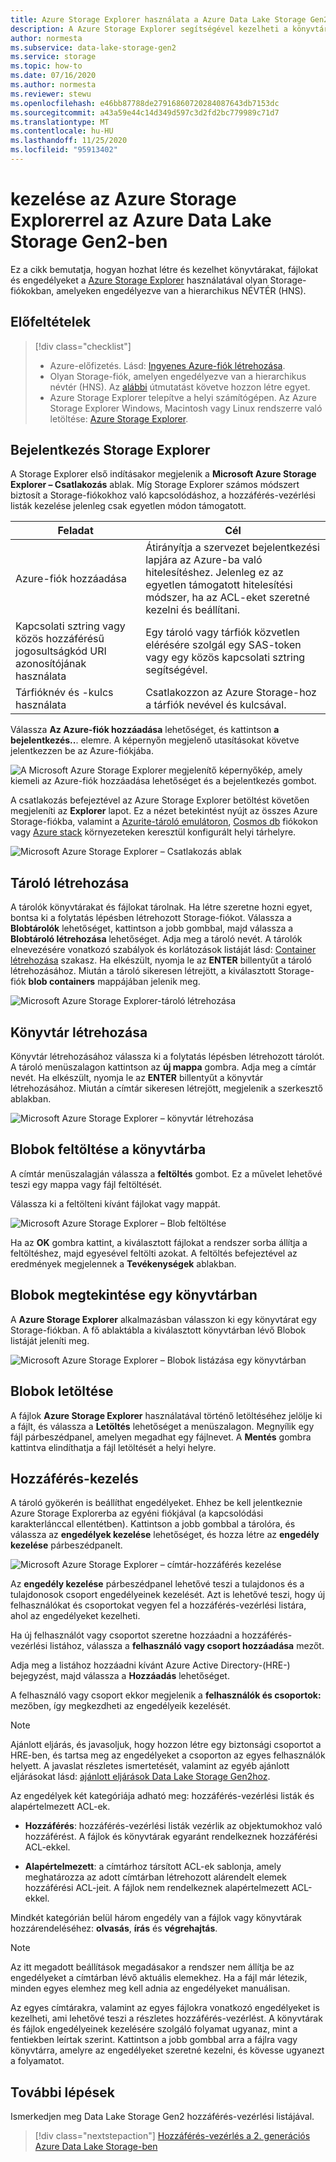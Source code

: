 ```yaml
---
title: Azure Storage Explorer használata a Azure Data Lake Storage Gen2
description: A Azure Storage Explorer segítségével kezelheti a könyvtárakat és a fájl-és címtár-hozzáférés-vezérlési listákat (ACL) olyan Storage-fiókokban, amelyeken engedélyezve van a hierarchikus névtér (HNS).
author: normesta
ms.subservice: data-lake-storage-gen2
ms.service: storage
ms.topic: how-to
ms.date: 07/16/2020
ms.author: normesta
ms.reviewer: stewu
ms.openlocfilehash: e46bb87788de27916860720284087643db7153dc
ms.sourcegitcommit: a43a59e44c14d349d597c3d2fd2bc779989c71d7
ms.translationtype: MT
ms.contentlocale: hu-HU
ms.lasthandoff: 11/25/2020
ms.locfileid: "95913402"
---
```

# <a name="use-azure-storage-explorer-to-manage-directories-files-and-acls-in-azure-data-lake-storage-gen2"></a> kezelése az Azure Storage Explorerrel az Azure Data Lake Storage Gen2-ben

Ez a cikk bemutatja, hogyan hozhat létre és kezelhet könyvtárakat, fájlokat és engedélyeket a [Azure Storage Explorer](https://azure.microsoft.com/features/storage-explorer/) használatával olyan Storage-fiókokban, amelyeken engedélyezve van a hierarchikus NÉVTÉR (HNS).

## <a name="prerequisites"></a>Előfeltételek

> [!div class="checklist"]
> * Azure-előfizetés. Lásd: [Ingyenes Azure-fiók létrehozása](https://azure.microsoft.com/pricing/free-trial/).
> * Olyan Storage-fiók, amelyen engedélyezve van a hierarchikus névtér (HNS). Az [alábbi](../common/storage-account-create.md) útmutatást követve hozzon létre egyet.
> * Azure Storage Explorer telepítve a helyi számítógépen. Az Azure Storage Explorer Windows, Macintosh vagy Linux rendszerre való letöltése: [Azure Storage Explorer](https://azure.microsoft.com/features/storage-explorer/).

## <a name="sign-in-to-storage-explorer"></a>Bejelentkezés Storage Explorer

A Storage Explorer első indításakor megjelenik a **Microsoft Azure Storage Explorer – Csatlakozás** ablak. Míg Storage Explorer számos módszert biztosít a Storage-fiókokhoz való kapcsolódáshoz, a hozzáférés-vezérlési listák kezelése jelenleg csak egyetlen módon támogatott.

|Feladat|Cél|
|---|---|
|Azure-fiók hozzáadása | Átirányítja a szervezet bejelentkezési lapjára az Azure-ba való hitelesítéshez. Jelenleg ez az egyetlen támogatott hitelesítési módszer, ha az ACL-eket szeretné kezelni és beállítani.|
|Kapcsolati sztring vagy közös hozzáférésű jogosultságkód URI azonosítójának használata | Egy tároló vagy tárfiók közvetlen elérésére szolgál egy SAS-token vagy egy közös kapcsolati sztring segítségével. |
|Tárfióknév és -kulcs használata| Csatlakozzon az Azure Storage-hoz a tárfiók nevével és kulcsával.|

Válassza **Az Azure-fiók hozzáadása** lehetőséget, és kattintson **a bejelentkezés..**. elemre. A képernyőn megjelenő utasításokat követve jelentkezzen be az Azure-fiókjába.

![A Microsoft Azure Storage Explorer megjelenítő képernyőkép, amely kiemeli az Azure-fiók hozzáadása lehetőséget és a bejelentkezés gombot.](media/storage-quickstart-blobs-storage-explorer/connect.png)

A csatlakozás befejeztével az Azure Storage Explorer betöltést követően megjeleníti az **Explorer** lapot. Ez a nézet betekintést nyújt az összes Azure Storage-fiókba, valamint a [Azurite-tároló emulátoron](../common/storage-use-azurite.md?toc=%2fazure%2fstorage%2fblobs%2ftoc.json), [Cosmos db](../../cosmos-db/storage-explorer.md?toc=%2fazure%2fstorage%2fblobs%2ftoc.json) fiókokon vagy [Azure stack](/azure-stack/user/azure-stack-storage-connect-se?toc=%2fazure%2fstorage%2fblobs%2ftoc.json) környezeteken keresztül konfigurált helyi tárhelyre.

![Microsoft Azure Storage Explorer – Csatlakozás ablak](media/storage-quickstart-blobs-storage-explorer/mainpage.png)

## <a name="create-a-container"></a>Tároló létrehozása

A tárolók könyvtárakat és fájlokat tárolnak. Ha létre szeretne hozni egyet, bontsa ki a folytatás lépésben létrehozott Storage-fiókot. Válassza a **Blobtárolók** lehetőséget, kattintson a jobb gombbal, majd válassza a **Blobtároló létrehozása** lehetőséget. Adja meg a tároló nevét. A tárolók elnevezésére vonatkozó szabályok és korlátozások listáját lásd: [Container létrehozása](storage-quickstart-blobs-dotnet.md#create-a-container) szakasz. Ha elkészült, nyomja le az **ENTER** billentyűt a tároló létrehozásához. Miután a tároló sikeresen létrejött, a kiválasztott Storage-fiók **blob containers** mappájában jelenik meg.

![Microsoft Azure Storage Explorer-tároló létrehozása](media/data-lake-storage-explorer/creating-a-filesystem.png)

## <a name="create-a-directory"></a>Könyvtár létrehozása

Könyvtár létrehozásához válassza ki a folytatás lépésben létrehozott tárolót. A tároló menüszalagon kattintson az **új mappa** gombra. Adja meg a címtár nevét. Ha elkészült, nyomja le az **ENTER** billentyűt a könyvtár létrehozásához. Miután a címtár sikeresen létrejött, megjelenik a szerkesztő ablakban.

![Microsoft Azure Storage Explorer – könyvtár létrehozása](media/data-lake-storage-explorer/creating-a-directory.png)

## <a name="upload-blobs-to-the-directory"></a>Blobok feltöltése a könyvtárba

A címtár menüszalagján válassza a **feltöltés** gombot. Ez a művelet lehetővé teszi egy mappa vagy fájl feltöltését.

Válassza ki a feltölteni kívánt fájlokat vagy mappát.

![Microsoft Azure Storage Explorer – Blob feltöltése](media/data-lake-storage-explorer/upload-file.png)

Ha az **OK** gombra kattint, a kiválasztott fájlokat a rendszer sorba állítja a feltöltéshez, majd egyesével feltölti azokat. A feltöltés befejeztével az eredmények megjelennek a **Tevékenységek** ablakban.

## <a name="view-blobs-in-a-directory"></a>Blobok megtekintése egy könyvtárban

A **Azure Storage Explorer** alkalmazásban válasszon ki egy könyvtárat egy Storage-fiókban. A fő ablaktábla a kiválasztott könyvtárban lévő Blobok listáját jeleníti meg.

![Microsoft Azure Storage Explorer – Blobok listázása egy könyvtárban](media/data-lake-storage-explorer/list-files.png)

## <a name="download-blobs"></a>Blobok letöltése

A fájlok **Azure Storage Explorer** használatával történő letöltéséhez jelölje ki a fájlt, és válassza a **Letöltés** lehetőséget a menüszalagon. Megnyílik egy fájl párbeszédpanel, amelyen megadhat egy fájlnevet. A **Mentés** gombra kattintva elindíthatja a fájl letöltését a helyi helyre.

## <a name="managing-access"></a>Hozzáférés-kezelés

A tároló gyökerén is beállíthat engedélyeket. Ehhez be kell jelentkeznie Azure Storage Explorerba az egyéni fiókjával (a kapcsolódási karakterlánccal ellentétben). Kattintson a jobb gombbal a tárolóra, és válassza az **engedélyek kezelése** lehetőséget, és hozza létre az **engedély kezelése** párbeszédpanelt.

![Microsoft Azure Storage Explorer – címtár-hozzáférés kezelése](media/storage-quickstart-blobs-storage-Explorer/manageperms.png)

Az **engedély kezelése** párbeszédpanel lehetővé teszi a tulajdonos és a tulajdonosok csoport engedélyeinek kezelését. Azt is lehetővé teszi, hogy új felhasználókat és csoportokat vegyen fel a hozzáférés-vezérlési listára, ahol az engedélyeket kezelheti.

Ha új felhasználót vagy csoportot szeretne hozzáadni a hozzáférés-vezérlési listához, válassza a **felhasználó vagy csoport hozzáadása** mezőt.

Adja meg a listához hozzáadni kívánt Azure Active Directory-(HRE-) bejegyzést, majd válassza a **Hozzáadás** lehetőséget.

A felhasználó vagy csoport ekkor megjelenik a **felhasználók és csoportok:** mezőben, így megkezdheti az engedélyeik kezelését.

> [!NOTE]
> Ajánlott eljárás, és javasoljuk, hogy hozzon létre egy biztonsági csoportot a HRE-ben, és tartsa meg az engedélyeket a csoporton az egyes felhasználók helyett. A javaslat részletes ismertetését, valamint az egyéb ajánlott eljárásokat lásd: [ajánlott eljárások Data Lake Storage Gen2hoz](data-lake-storage-best-practices.md).

Az engedélyek két kategóriája adható meg: hozzáférés-vezérlési listák és alapértelmezett ACL-ek.

* **Hozzáférés**: hozzáférés-vezérlési listák vezérlik az objektumokhoz való hozzáférést. A fájlok és könyvtárak egyaránt rendelkeznek hozzáférési ACL-ekkel.

* **Alapértelmezett**: a címtárhoz társított ACL-ek sablonja, amely meghatározza az adott címtárban létrehozott alárendelt elemek hozzáférési ACL-jeit. A fájlok nem rendelkeznek alapértelmezett ACL-ekkel.

Mindkét kategórián belül három engedély van a fájlok vagy könyvtárak hozzárendeléséhez: **olvasás**, **írás** és **végrehajtás**.

>[!NOTE]
> Az itt megadott beállítások megadásakor a rendszer nem állítja be az engedélyeket a címtárban lévő aktuális elemekhez. Ha a fájl már létezik, minden egyes elemhez meg kell adnia az engedélyeket manuálisan.

Az egyes címtárakra, valamint az egyes fájlokra vonatkozó engedélyeket is kezelheti, ami lehetővé teszi a részletes hozzáférés-vezérlést. A könyvtárak és fájlok engedélyeinek kezelésére szolgáló folyamat ugyanaz, mint a fentiekben leírtak szerint. Kattintson a jobb gombbal arra a fájlra vagy könyvtárra, amelyre az engedélyeket szeretné kezelni, és kövesse ugyanezt a folyamatot.

## <a name="next-steps"></a>További lépések

Ismerkedjen meg Data Lake Storage Gen2 hozzáférés-vezérlési listájával.

> [!div class="nextstepaction"]
> [Hozzáférés-vezérlés a 2. generációs Azure Data Lake Storage-ben](./data-lake-storage-access-control.md)